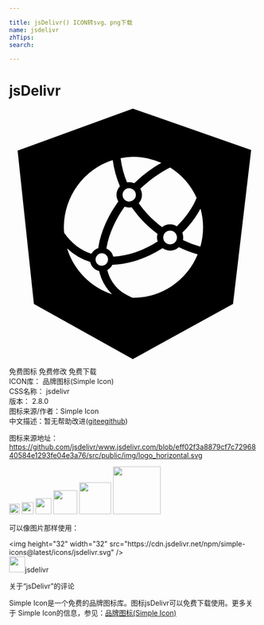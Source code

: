 ```yaml
---

title: jsDelivr() ICON转svg、png下载
name: jsdelivr
zhTips: 
search: 

---
```


# jsDelivr  <small style="font-size: 60%;font-weight: 100"></small>

<div id="svg" class="svg-wrap">
<svg role="img" viewBox="0 0 24 24" xmlns="http://www.w3.org/2000/svg"><title>jsDelivr icon</title><path d="M11.851 0L.811 4.02l1.56 14.7L11.85 24l9.6-5.28 1.74-14.76zm.062 4.622a6.668 6.75 0 0 1 2.666.572 12.507 12.507 0 0 0-2.59 1.95c-.045-.02-.092-.031-.138-.045a1.181 1.181 0 0 0-.346-.056c-.071 0-.141.01-.21.021a8.91 8.91 0 0 1-.615-2.318 6.668 6.75 0 0 1 1.171-.122 6.668 6.75 0 0 1 .062-.002zm-1.99.312a9.763 9.763 0 0 0 .69 2.504 1.213 1.213 0 0 0-.328.825 1.202 1.202 0 0 0 .18.63c-.937 1.294-1.656 2.803-1.905 4.31-.01.056-.013.11-.02.166-.282.09-.515.284-.656.54-.987-.333-1.885-.968-2.615-2.022a6.668 6.75 0 0 1-.026-.515 6.668 6.75 0 0 1 4.68-6.438zm5.507.709a6.668 6.75 0 0 1 2.53 2.9c-.377.953-1.049 1.892-1.893 2.727a1.242 1.242 0 0 0-.644-.184 1.243 1.243 0 0 0-.768.27c-.462-.354-.91-.737-1.318-1.168-.333-.35-.637-.73-.921-1.123.19-.215.31-.494.31-.802 0-.212-.061-.41-.159-.586 1.058-1.008 2.112-1.67 2.863-2.034zm-3.925 1.982a.624.624 0 0 1 .346.114.624.624 0 0 1 .292.524.624.624 0 0 1-.292.524.626.626 0 0 1-.346.113.634.634 0 0 1-.638-.637c0-.355.283-.638.638-.638zm-.441 1.771a1.205 1.205 0 0 0 .675.062c.036.05.075.097.112.148a11.438 11.438 0 0 0 .921 1.119 12.103 12.103 0 0 0 1.446 1.277c-.032.11-.054.224-.054.342a1.236 1.236 0 0 0 .066.38 9.91 9.91 0 0 1-2.118 1.042c-.087.029-.173.052-.261.078a7.735 7.735 0 0 1-1.87.332 1.15 1.15 0 0 0-.66-.773c.004-.024.005-.049.01-.073.219-1.333.873-2.73 1.733-3.934zm7.272.19a6.668 6.75 0 0 1 .245 1.786 6.668 6.75 0 0 1-.259 1.856 9.993 9.993 0 0 1-1.666-.63 1.243 1.243 0 0 0-.065-.713 9.434 9.434 0 0 0 1.745-2.3zm-2.913 2.101c.367 0 .657.291.657.658s-.291.657-.657.657c-.367 0-.658-.29-.658-.657s.29-.658.658-.658zm.837 1.59a10.79 10.79 0 0 0 1.802.688 6.668 6.75 0 0 1-6.149 4.157 6.668 6.75 0 0 1-.062-.004 6.668 6.75 0 0 1-.042 0c-.087-.042-.168-.08-.266-.129-.312-.154-.667-.352-.846-.5a3.796 3.796 0 0 1-1.294-2.03c.21-.111.38-.284.487-.495a8.428 8.428 0 0 0 1.96-.306 9.11 9.11 0 0 0 .513-.154 11.083 11.083 0 0 0 2.341-1.13c.205.143.452.23.719.23a1.248 1.248 0 0 0 .837-.328zm-10.707.116a5.761 5.761 0 0 0 2.212 1.298 1.146 1.146 0 0 0 .857.87 4.602 4.602 0 0 0 1.24 2.222 6.668 6.75 0 0 1-4.31-4.39zm3.327.464c.331 0 .595.263.595.596s-.264.595-.595.595a.59.59 0 0 1-.596-.595.591.591 0 0 1 .596-.596z"/></svg>
</div>
<detail full-name='jsdelivr'></detail>

<div class="detail-page">
<p>
<span><span class="badge-success badge">免费图标</span> <span class="badge-success badge">免费修改</span>  <span class="badge-success badge">免费下载</span> </span>
<br/>
<span>
ICON库：
<span class="badge-secondary badge">品牌图标(Simple Icon)</span> 
</span>
<br/>
<span>
CSS名称：
<span class="badge-secondary badge">jsdelivr</span> 
</span>

<br/>
<span>
版本：
<span class="badge-secondary badge">2.8.0</span> 
</span>
<br/>
<span>图标来源/作者：<span class="badge-light badge">Simple Icon</span></span> 
<br/>
<span class="zh-detail">中文描述：暂无<span class="help-link"><span>帮助改进</span>(<a href="https://gitee.com/liuwave/icon-helper/edit/master/json/brands/jsdelivr.json" target="_blank" rel="noopener noreferrer">gitee</a><a href="https://github.com/liuwave/icon-helper/edit/master/json/brands/jsdelivr.json" target="_blank" rel="noopener noreferrer">github</a></span>)</span><br/>
</p>
</div><div class="description description alert alert-light"><p>图标来源地址：<a href="https://github.com/jsdelivr/www.jsdelivr.com/blob/eff02f3a8879cf7c7296840584e1293fe04e3a76/src/public/img/logo_horizontal.svg" target="_blank" rel="noopener noreferrer">https://github.com/jsdelivr/www.jsdelivr.com/blob/eff02f3a8879cf7c7296840584e1293fe04e3a76/src/public/img/logo_horizontal.svg</a></p></div>
<div class="alert alert-dark">
<img height="21" width="21" src="https://cdn.jsdelivr.net/npm/simple-icons@latest/icons/jsdelivr.svg" />
<img height="24" width="24" src="https://cdn.jsdelivr.net/npm/simple-icons@latest/icons/jsdelivr.svg" />
<img height="32" width="32" src="https://cdn.jsdelivr.net/npm/simple-icons@latest/icons/jsdelivr.svg" />
<img height="48" width="48" src="https://cdn.jsdelivr.net/npm/simple-icons@latest/icons/jsdelivr.svg" />
<img height="64" width="64" src="https://cdn.jsdelivr.net/npm/simple-icons@latest/icons/jsdelivr.svg" />
<img height="96" width="96" src="https://cdn.jsdelivr.net/npm/simple-icons@latest/icons/jsdelivr.svg" />

</div>
<div>
  <p>可以像图片那样使用：    
  </p>
  <div class="alert alert-primary" style="font-size: 14px">
    &lt;img height="32" width="32" src="https://cdn.jsdelivr.net/npm/simple-icons@latest/icons/jsdelivr.svg" /&gt;
    <copy-btn content='<img height="32" width="32" src="https://cdn.jsdelivr.net/npm/simple-icons@latest/icons/jsdelivr.svg" />'></copy-btn>
  </div>
  <div class="alert alert-secondary">
    <img height="32" width="32" src="https://cdn.jsdelivr.net/npm/simple-icons@latest/icons/jsdelivr.svg" />jsdelivr
    <copy-btn content="jsdelivr" btn-title="复制图标名称"></copy-btn>
  </div>
</div>

<Vssue title="关于“jsDelivr”的评论" >关于“jsDelivr”的评论</Vssue>


<div><p>Simple Icon是一个免费的品牌图标库。图标jsDelivr可以免费下载使用。更多关于  Simple Icon的信息，参见：<a target="_blank" href="https://iconhelper.cn/brands.html">品牌图标(Simple Icon)</a>
</p></div>
